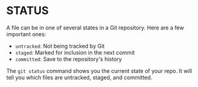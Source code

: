 # STATUS

A file can be in one of several states in a Git repository. Here are a few important ones:

- `untracked`: Not being tracked by Git
- `staged`: Marked for inclusion in the next commit
- `committed`: Save to the repository's history

The `git status` command shows you the current state of your repo. It will tell you which files are untracked, staged, and committed.
